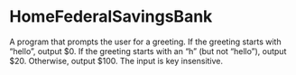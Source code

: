 # HomeFederalSavingsBank
A program that prompts the user for a greeting. If the greeting starts with “hello”, output $0. If the greeting starts with an “h” (but not “hello”), output $20. Otherwise, output $100. The input is key insensitive. 
